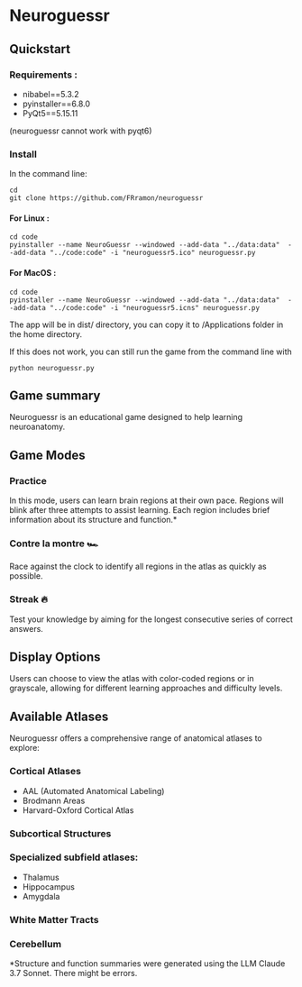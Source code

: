 # Neuroguessr

## Quickstart

### Requirements :

- nibabel==5.3.2
- pyinstaller==6.8.0
- PyQt5==5.15.11

(neuroguessr cannot work with pyqt6)

### Install

In the command line: 

```
cd
git clone https://github.com/FRramon/neuroguessr
```


#### For Linux : 

```
cd code
pyinstaller --name NeuroGuessr --windowed --add-data "../data:data"  --add-data "../code:code" -i "neuroguessr5.ico" neuroguessr.py
```

#### For MacOS : 

```
cd code
pyinstaller --name NeuroGuessr --windowed --add-data "../data:data"  --add-data "../code:code" -i "neuroguessr5.icns" neuroguessr.py
```
The app will be in dist/ directory, you can copy it to /Applications folder in the home directory.


If this does not work, you can still run the game from the command line with 

```
python neuroguessr.py
```


## Game summary

Neuroguessr is an educational game designed to help learning neuroanatomy.

## Game Modes

### Practice

In this mode, users can learn brain regions at their own pace. Regions will blink after three attempts to assist learning. Each region includes brief information about its structure and function.*

### Contre la montre :racing_car:

Race against the clock to identify all regions in the atlas as quickly as possible. 

### Streak :fire:

Test your knowledge by aiming for the longest consecutive series of correct answers. 

## Display Options

Users can choose to view the atlas with color-coded regions or in grayscale, allowing for different learning approaches and difficulty levels.

## Available Atlases

Neuroguessr offers a comprehensive range of anatomical atlases to explore:

### Cortical Atlases

- AAL (Automated Anatomical Labeling)
- Brodmann Areas
- Harvard-Oxford Cortical Atlas

### Subcortical Structures


### Specialized subfield atlases:

- Thalamus 
- Hippocampus
- Amygdala

### White Matter Tracts

### Cerebellum


*Structure and function summaries were generated using the LLM Claude 3.7 Sonnet. There might be errors.